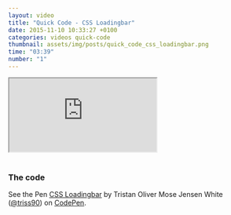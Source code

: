 ```yaml
---
layout: video
title: "Quick Code - CSS Loadingbar"
date: 2015-11-10 10:33:27 +0100
categories: videos quick-code
thumbnail: assets/img/posts/quick_code_css_loadingbar.png
time: "03:39"
number: "1"
---
```


<div class="responsive-video">
   <iframe src="https://www.youtube.com/embed/DgDg2ddiKIo"></iframe>
</div>

<br>

### The code

<p data-height="268" data-theme-id="16012" data-slug-hash="dYwGJa" data-default-tab="result" data-user="triss90" class='codepen'>See the Pen <a href='http://codepen.io/triss90/pen/dYwGJa/'>CSS Loadingbar</a> by Tristan Oliver Mose Jensen White (<a href='http://codepen.io/triss90'>@triss90</a>) on <a href='http://codepen.io'>CodePen</a>.</p>
<script async src="//assets.codepen.io/assets/embed/ei.js"></script>
